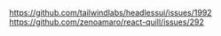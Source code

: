 https://github.com/tailwindlabs/headlessui/issues/1992
https://github.com/zenoamaro/react-quill/issues/292
